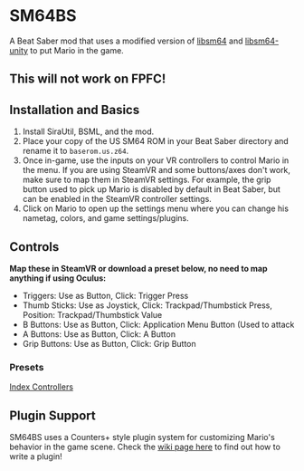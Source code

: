 # SM64BS
A Beat Saber mod that uses a modified version of [libsm64](https://github.com/ckosmic/libsm64/tree/changes) and [libsm64-unity](https://github.com/ckosmic/libsm64-unity/tree/changes) to put Mario in the game.

## This will not work on FPFC! 

## Installation and Basics
1. Install SiraUtil, BSML, and the mod.
2. Place your copy of the US SM64 ROM in your Beat Saber directory and rename it to `baserom.us.z64`.
3. Once in-game, use the inputs on your VR controllers to control Mario in the menu.  If you are using SteamVR and some buttons/axes don't work, make sure to map them in SteamVR settings.  For example, the grip button used to pick up Mario is disabled by default in Beat Saber, but can be enabled in the SteamVR controller settings.
4. Click on Mario to open up the settings menu where you can change his nametag, colors, and game settings/plugins.

## Controls

**Map these in SteamVR or download a preset below, no need to map anything if using Oculus:**

- Triggers: Use as Button, Click: Trigger Press
- Thumb Sticks: Use as Joystick, Click: Trackpad/Thumbstick Press, Position: Trackpad/Thumbstick Value
- B Buttons: Use as Button, Click: Application Menu Button (Used to attack
- A Buttons: Use as Button, Click: A Button
- Grip Buttons: Use as Button, Click: Grip Button

### Presets
[Index Controllers](https://cdn.discordapp.com/attachments/470381425758175235/951655761472274442/export_steam_app_620980_knuckles_SM64BS_Index.json)

## Plugin Support
SM64BS uses a Counters+ style plugin system for customizing Mario's behavior in the game scene.  Check the [wiki page here](https://github.com/ckosmic/SM64BS/wiki/Writing-a-SM64BS-Plugin) to find out how to write a plugin!
